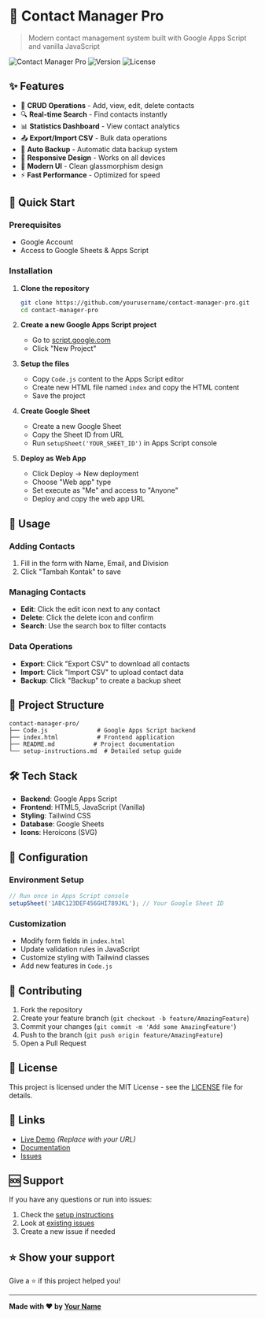 # 📇 Contact Manager Pro

> Modern contact management system built with Google Apps Script and vanilla JavaScript

![Contact Manager Pro](https://img.shields.io/badge/Status-Active-brightgreen) ![Version](https://img.shields.io/badge/Version-1.0.0-blue) ![License](https://img.shields.io/badge/License-MIT-green)

## ✨ Features

- 📝 **CRUD Operations** - Add, view, edit, delete contacts
- 🔍 **Real-time Search** - Find contacts instantly
- 📊 **Statistics Dashboard** - View contact analytics
- 📤 **Export/Import CSV** - Bulk data operations
- 💾 **Auto Backup** - Automatic data backup system
- 📱 **Responsive Design** - Works on all devices
- 🎨 **Modern UI** - Clean glassmorphism design
- ⚡ **Fast Performance** - Optimized for speed

## 🚀 Quick Start

### Prerequisites
- Google Account
- Access to Google Sheets & Apps Script

### Installation

1. **Clone the repository**
   ```bash
   git clone https://github.com/yourusername/contact-manager-pro.git
   cd contact-manager-pro
   ```

2. **Create a new Google Apps Script project**
   - Go to [script.google.com](https://script.google.com)
   - Click "New Project"

3. **Setup the files**
   - Copy `Code.js` content to the Apps Script editor
   - Create new HTML file named `index` and copy the HTML content
   - Save the project

4. **Create Google Sheet**
   - Create a new Google Sheet
   - Copy the Sheet ID from URL
   - Run `setupSheet('YOUR_SHEET_ID')` in Apps Script console

5. **Deploy as Web App**
   - Click Deploy → New deployment
   - Choose "Web app" type
   - Set execute as "Me" and access to "Anyone"
   - Deploy and copy the web app URL

## 🎯 Usage

### Adding Contacts
1. Fill in the form with Name, Email, and Division
2. Click "Tambah Kontak" to save

### Managing Contacts
- **Edit**: Click the edit icon next to any contact
- **Delete**: Click the delete icon and confirm
- **Search**: Use the search box to filter contacts

### Data Operations
- **Export**: Click "Export CSV" to download all contacts
- **Import**: Click "Import CSV" to upload contact data
- **Backup**: Click "Backup" to create a backup sheet

## 📁 Project Structure

```
contact-manager-pro/
├── Code.js              # Google Apps Script backend
├── index.html           # Frontend application
├── README.md           # Project documentation
└── setup-instructions.md  # Detailed setup guide
```

## 🛠️ Tech Stack

- **Backend**: Google Apps Script
- **Frontend**: HTML5, JavaScript (Vanilla)
- **Styling**: Tailwind CSS
- **Database**: Google Sheets
- **Icons**: Heroicons (SVG)

## 🔧 Configuration

### Environment Setup
```javascript
// Run once in Apps Script console
setupSheet('1ABC123DEF456GHI789JKL'); // Your Google Sheet ID
```

### Customization
- Modify form fields in `index.html`
- Update validation rules in JavaScript
- Customize styling with Tailwind classes
- Add new features in `Code.js`


## 🤝 Contributing

1. Fork the repository
2. Create your feature branch (`git checkout -b feature/AmazingFeature`)
3. Commit your changes (`git commit -m 'Add some AmazingFeature'`)
4. Push to the branch (`git push origin feature/AmazingFeature`)
5. Open a Pull Request

## 📝 License

This project is licensed under the MIT License - see the [LICENSE](LICENSE) file for details.

## 🔗 Links

- [Live Demo](https://script.google.com/your-web-app-url) *(Replace with your URL)*
- [Documentation](./setup-instructions.md)
- [Issues](https://github.com/yourusername/contact-manager-pro/issues)

## 🆘 Support

If you have any questions or run into issues:

1. Check the [setup instructions](./setup-instructions.md)
2. Look at [existing issues](https://github.com/yourusername/contact-manager-pro/issues)
3. Create a new issue if needed

## ⭐ Show your support

Give a ⭐️ if this project helped you!

---

**Made with ❤️ by [Your Name](https://github.com/PangeranJJ4321)**
